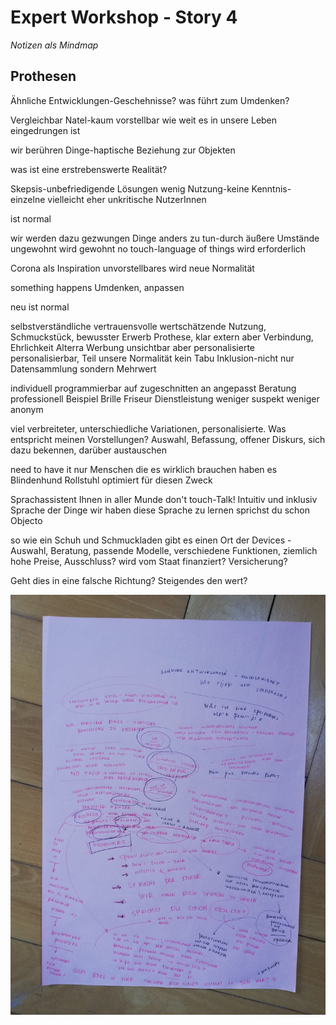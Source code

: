 # Expert Workshop - Story 4

*Notizen als Mindmap*

## Prothesen

Ähnliche Entwicklungen-Geschehnisse?
was führt zum Umdenken?

Vergleichbar Natel-kaum vorstellbar wie weit es in unsere Leben eingedrungen ist

wir berühren Dinge-haptische Beziehung zur  Objekten

was ist eine erstrebenswerte Realität?

Skepsis-unbefriedigende Lösungen
wenig Nutzung-keine Kenntnis-einzelne vielleicht
eher unkritische NutzerInnen

ist normal

wir werden dazu gezwungen Dinge anders zu tun-durch äußere Umstände
ungewohnt wird gewohnt
no touch-language of things wird erforderlich

Corona als Inspiration
unvorstellbares wird neue Normalität

something happens
Umdenken, anpassen

neu ist normal

selbstverständliche vertrauensvolle wertschätzende Nutzung, Schmuckstück, bewusster Erwerb
Prothese, klar extern aber Verbindung, Ehrlichkeit Alterra Werbung unsichtbar aber personalisierte personalisierbar, Teil unsere Normalität
kein Tabu
Inklusion-nicht nur Datensammlung sondern Mehrwert

individuell programmierbar
auf zugeschnitten an angepasst
Beratung professionell Beispiel Brille Friseur
Dienstleistung weniger suspekt weniger anonym

viel verbreiteter, unterschiedliche Variationen, personalisierte. Was entspricht meinen Vorstellungen? Auswahl, Befassung, offener Diskurs, sich dazu bekennen, darüber austauschen

need to have it
nur Menschen die es wirklich brauchen haben  es
Blindenhund Rollstuhl
optimiert für diesen Zweck

Sprachassistent Ihnen in aller Munde
don't touch-Talk!
Intuitiv und inklusiv
Sprache der Dinge
wir haben diese Sprache zu lernen
sprichst du schon Objecto

so wie ein Schuh und Schmuckladen
gibt es einen Ort der Devices - Auswahl,  Beratung, passende Modelle, verschiedene Funktionen, ziemlich hohe Preise, Ausschluss?
wird vom Staat finanziert?
Versicherung?

Geht dies in eine falsche Richtung? Steigendes den wert?

 ![IMG_20210219_145343.jpg](/assets/images/IMG_20210219_145343.jpg)